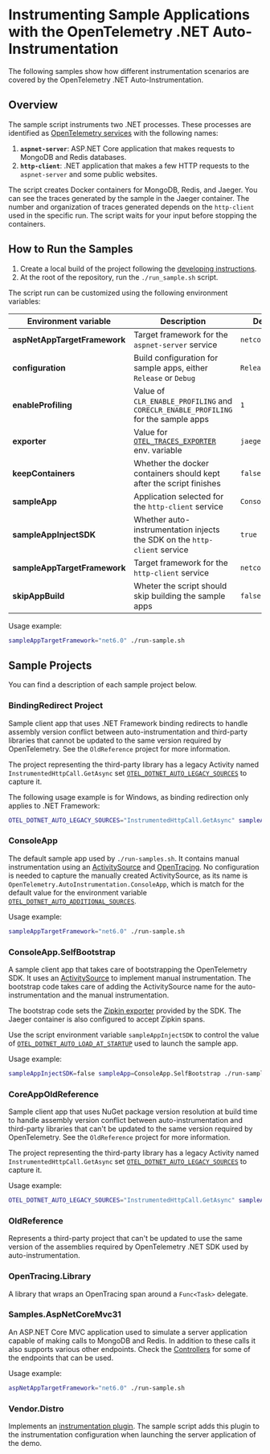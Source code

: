 # Instrumenting Sample Applications with the OpenTelemetry .NET Auto-Instrumentation

The following samples show how different instrumentation scenarios are covered by
the OpenTelemetry .NET Auto-Instrumentation.

## Overview

The sample script instruments two .NET processes. These processes are identified
as [OpenTelemetry services](https://github.com/open-telemetry/opentelemetry-specification/blob/d6bcc0cb072d8d6f6ced856f1f23c451648a3caa/specification/resource/semantic_conventions/README.md#service)
with the following names:

 1. **`aspnet-server`**: ASP.NET Core application that makes requests to MongoDB and Redis databases.
 2. **`http-client`**: .NET application that makes a few HTTP requests to the `aspnet-server` and some public websites.

The script creates Docker containers for MongoDB, Redis, and Jaeger.
You can see the traces generated by the sample in the Jaeger container.
The number and organization of traces generated depends on the `http-client`
used in the specific run. The script waits for your input before stopping the containers.

## How to Run the Samples

 1. Create a local build of the project following the [developing instructions](../docs/developing.md).
 2. At the root of the repository, run the `./run_sample.sh` script.

The script run can be customized using the following environment variables:

| Environment variable | Description | Default |
|-|-|-|
| **aspNetAppTargetFramework** | Target framework for the `aspnet-server` service | `netcoreapp3.1` |
| **configuration** | Build configuration for sample apps, either `Release` or `Debug` | `Release` |
| **enableProfiling** | Value of `CLR_ENABLE_PROFILING` and `CORECLR_ENABLE_PROFILING` for the sample apps | `1` |
| **exporter** | Value for [`OTEL_TRACES_EXPORTER`](../docs/config.md#exporters) env. variable | `jaeger` |
| **keepContainers** | Whether the docker containers should kept after the script finishes | `false` |
| **sampleApp** | Application selected for the `http-client` service | `ConsoleApp` |
| **sampleAppInjectSDK** | Whether auto-instrumentation injects the SDK on the `http-client` service | `true` |
| **sampleAppTargetFramework** | Target framework for the `http-client` service | `netcoreapp3.1` |
| **skipAppBuild** | Wheter the script should skip building the sample apps | `false` |

Usage example:

```bash
sampleAppTargetFramework="net6.0" ./run-sample.sh
```

## Sample Projects

You can find a description of each sample project below.

### BindingRedirect Project

Sample client app that uses .NET Framework binding redirects to handle assembly version conflict
between auto-instrumentation and third-party libraries that cannot be updated to the same version required by OpenTelemetry. See the `OldReference` project for more information.

The project representing the third-party library has a legacy Activity named `InstrumentedHttpCall.GetAsync`
set [`OTEL_DOTNET_AUTO_LEGACY_SOURCES`](../docs/config.md#customization) to capture it.

The following usage example is for Windows, as binding redirection only applies to .NET Framework:
```bash
OTEL_DOTNET_AUTO_LEGACY_SOURCES="InstrumentedHttpCall.GetAsync" sampleApp=BindingRedirect sampleAppTargetFramework=net472 ./run-sample.sh
```

### ConsoleApp

The default sample app used by `./run-samples.sh`. It contains manual instrumentation using an
[ActivitySource](https://github.com/open-telemetry/opentelemetry-dotnet/blob/main/src/OpenTelemetry/README.md#activity-source)
and [OpenTracing](https://github.com/open-telemetry/opentelemetry-dotnet/tree/main/src/OpenTelemetry.Shims.OpenTracing#readme).
No configuration is needed to capture the manually created ActivitySource, as its name is
`OpenTelemetry.AutoInstrumentation.ConsoleApp`, which is match for the default value for the environment variable
[`OTEL_DOTNET_AUTO_ADDITIONAL_SOURCES`](../docs/config.md#customization).

Usage example:
```bash
sampleAppTargetFramework="net6.0" ./run-sample.sh
```

### ConsoleApp.SelfBootstrap

A sample client app that takes care of bootstrapping the OpenTelemetry SDK. It uses an
[ActivitySource](https://github.com/open-telemetry/opentelemetry-dotnet/blob/main/src/OpenTelemetry/README.md#activity-source)
to implement manual instrumentation. The bootstrap code takes care of adding the ActivitySource name
for the auto-instrumentation and the manual instrumentation.

The bootstrap code sets the [Zipkin exporter](https://github.com/open-telemetry/opentelemetry-dotnet/blob/main/src/OpenTelemetry.Exporter.Zipkin/README.md)
provided by the SDK. The Jaeger container is also configured to accept Zipkin spans.

Use the script environment variable `sampleAppInjectSDK` to control the value of
[`OTEL_DOTNET_AUTO_LOAD_AT_STARTUP`](../docs/config.md#customization) used to launch
the sample app.

Usage example:
```bash
sampleAppInjectSDK=false sampleApp=ConsoleApp.SelfBootstrap ./run-sample.sh
```

### CoreAppOldReference

Sample client app that uses NuGet package version resolution at build time to handle assembly version conflict
between auto-instrumentation and third-party libraries that can't be updated to the same version required by OpenTelemetry. See the `OldReference` project for more information.

The project representing the third-party library has a legacy Activity named `InstrumentedHttpCall.GetAsync`
set [`OTEL_DOTNET_AUTO_LEGACY_SOURCES`](../docs/config.md#customization) to capture it.

Usage example:
```bash
OTEL_DOTNET_AUTO_LEGACY_SOURCES="InstrumentedHttpCall.GetAsync" sampleApp=CoreAppOldReference ./run-sample.sh
```

### OldReference

Represents a third-party project that can't be updated to use the same version of the assemblies
required by OpenTelemetry .NET SDK used by auto-instrumentation.

### OpenTracing.Library

A library that wraps an OpenTracing span around a `Func<Task>` delegate.

### Samples.AspNetCoreMvc31

An ASP.NET Core MVC application used to simulate a server application capable of making calls
to MongoDB and Redis. In addition to these calls it also supports various other endpoints. Check
the [Controllers](./Samples.AspNetCoreMvc31/Controllers/) for some of the endpoints that
can be used.

Usage example:
```bash
aspNetAppTargetFramework="net6.0" ./run-sample.sh
```

### Vendor.Distro

Implements an [instrumentation plugin](../docs/config.md#customization).
The sample script adds this plugin to the instrumentation configuration
when launching the server application of the demo.

